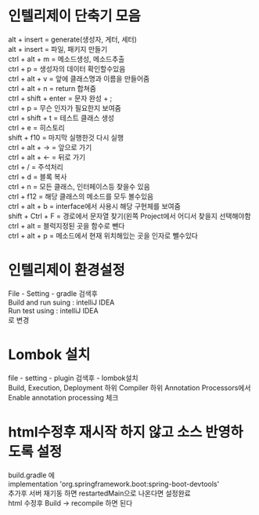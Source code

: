 # 인텔리제이 단축기 모음

alt + insert = generate(생성자, 게터, 세터) <br>
alt + insert = 파일, 패키지 만들기 <br>
ctrl + alt + m = 메소드생성, 메소드추출 <br>
ctrl + p = 생성자의 데이터 확인할수있음 <br>
ctrl + alt + v = 앞에 클래스명과 이름을 만들어줌 <br>
ctrl + alt + n = return 합쳐줌 <br>
ctrl + shift + enter = 문자 완성 + ; <br>
ctrl + p = 무슨 인자가 필요한지 보여줌 <br>
ctrl + shift + t = 테스트 클래스 생성 <br>
ctrl + e = 히스토리 <br>
shift + f10 = 마지막 실행한것 다시 실행 <br>
ctrl + alt + -> = 앞으로 가기 <br>
ctrl + alt + <- = 뒤로 가기 <br>
ctrl + / = 주석처리 <br>
ctrl + d = 블록 복사 <br>
ctrl + n = 모든 클래스, 인터페이스등 찾을수 있음 <br>
ctrl + f12 = 해당 클래스의 메소드를 모두 볼수있음 <br>
ctrl + alt + b = interface에서 사용시 해당 구현체를 보여줌 <br>
shift + Ctrl + F = 경로에서 문자열 찾기(왼쪽 Project에서 어디서 찾을지 선택해야함 <br>
ctrl + alt = 블럭지정된 곳을 함수로 뺀다 <br>
ctrl + alt + p = 메소드에서 현재 위치해있는 곳을 인자로 뺄수있다 <br>


# 인텔리제이 환경설정
File - Setting - gradle 검색후 <br>
Build and run suing : intelliJ IDEA <br>
Run test using : intelliJ IDEA <br>
로 변경 <br>


# Lombok 설치
file - setting - plugin 검색후 - lombok설치 <br>
				 Build, Execution, Deployment 하위 Compiler 하위 Annotation Processors에서  <br>
				 Enable annotation processing 체크 <br>



# html수정후 재시작 하지 않고 소스 반영하도록 설정
build.gradle 에  <br>
	implementation 'org.springframework.boot:spring-boot-devtools' <br>
추가후 서버 재기동 하면 restartedMain으로 나온다면 설정완료 <br>
html 수정후 Build -> recompile 하면 된다 <br>
